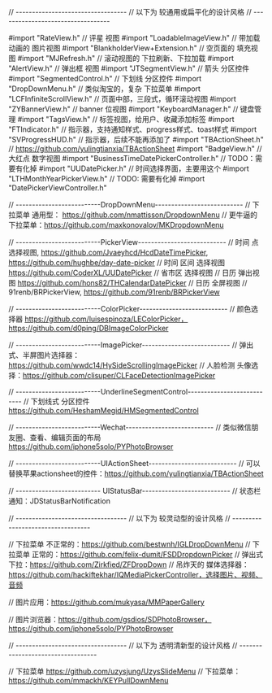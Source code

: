
// ----------------------------------
// 以下为 较通用或扁平化的设计风格
// ----------------------------------

#import "RateView.h" // 评星 视图
#import "LoadableImageView.h" // 带加载动画的 图片视图
#import "BlankholderView+Extension.h" // 空页面的 填充视图
#import "MJRefresh.h" // 滚动视图的 下拉刷新、下拉加载
#import "AlertView.h" // 弹出框 视图
#import "JTSegmentView.h" // 箭头 分区控件
#import "SegmentedControl.h" // 下划线 分区控件
#import "DropDownMenu.h" // 类似淘宝的，复杂 下拉菜单
#import "LCFInfiniteScrollView.h" // 页面中部，三段式，循环滚动视图
#import "ZYBannerView.h" // banner 位视图
#import "KeyboardManager.h" // 键盘管理
#import "TagsView.h" // 标签视图，给用户、收藏添加标签
#import "FTIndicator.h" // 指示器，支持通知样式、progress样式、toast样式
#import "SVProgressHUD.h" // 指示器，后续不能再添加了
#import "TBActionSheet.h" // https://github.com/yulingtianxia/TBActionSheet
#import "BadgeView.h" // 大红点 数字视图
#import "BusinessTimeDatePickerController.h" //  TODO：需要有化掉
#import "UUDatePicker.h" // 时间选择界面，主要用这个
#import "LTHMonthYearPickerView.h" // TODO: 需要有化掉
#import "DatePickerViewController.h"

// --------------------------DropDownMenu---------------------------
// 下拉菜单 通用型： https://github.com/nmattisson/DropdownMenu
// 更牛逼的下拉菜单：https://github.com/maxkonovalov/MKDropdownMenu

// --------------------------PickerView---------------------------
// 时间 点 选择视图, https://github.com/Jvaeyhcd/HcdDateTimePicker, https://github.com/hughbe/day-date-picker
// 时间 区间 选择视图 https://github.com/CoderXL/UUDatePicker
// 省市区 选择视图
// 日历 弹出视图 https://github.com/hons82/THCalendarDatePicker
// 日历 全屏视图
// 91renb/BRPickerView, https://github.com/91renb/BRPickerView

// --------------------------ColorPicker---------------------------
// 颜色选择器 https://github.com/luisespinoza/LEColorPicker，https://github.com/d0ping/DBImageColorPicker

// --------------------------ImagePicker---------------------------
// 弹出式、半屏图片选择器：https://github.com/wwdc14/HySideScrollingImagePicker
// 人脸检测 头像选择：https://github.com/clisuper/CLFaceDetectionImagePicker

// --------------------------UnderlineSegmentControl---------------------------
// 下划线式 分区控件 https://github.com/HeshamMegid/HMSegmentedControl

// --------------------------Wechat---------------------------
// 类似微信朋友圈、查看、编辑页面的布局 https://github.com/iphone5solo/PYPhotoBrowser

// --------------------------UIActionSheet---------------------------
// 可以替换苹果actionsheet的控件：https://github.com/yulingtianxia/TBActionSheet


// -------------------------- UIStatusBar---------------------------
// 状态栏通知：JDStatusBarNotification

// ----------------------------------
// 以下为 较灵动型的设计风格
// ----------------------------------

// 下拉菜单 不正常的：https://github.com/bestwnh/IGLDropDownMenu
// 下拉菜单 正常的：https://github.com/felix-dumit/FSDDropdownPicker
// 弹出式下拉：https://github.com/Zirkfied/ZFDropDown
// 吊炸天的 媒体选择器：https://github.com/hackiftekhar/IQMediaPickerController，选择图片、视频、音频

// 图片应用：https://github.com/mukyasa/MMPaperGallery

// 图片浏览器：https://github.com/gsdios/SDPhotoBrowser，https://github.com/iphone5solo/PYPhotoBrowser

// ----------------------------------
// 以下为 透明清新型的设计风格
// ----------------------------------

// 下拉菜单 https://github.com/uzysjung/UzysSlideMenu
// 下拉菜单：https://github.com/mmackh/KEYPullDownMenu
